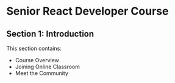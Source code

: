 # Senior React Developer Course

## Section 1: Introduction

This section contains:

- Course Overview
- Joining Online Classroom
- Meet the Community